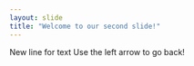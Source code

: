 ```yaml
---
layout: slide
title: "Welcome to our second slide!"
---
```

New line for text
Use the left arrow to go back!
